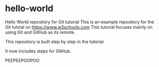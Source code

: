 # hello-world
Hello World repository for Git tutorial
This is an example repository for the Git tutoial on https://www.w3schools.com
This tutorial focuses mainly on using Git and GitHub as its remote.

This repository is built step by step in the tutorial.

It now includes steps for GitHub.

PEEPEEPOOPOO
